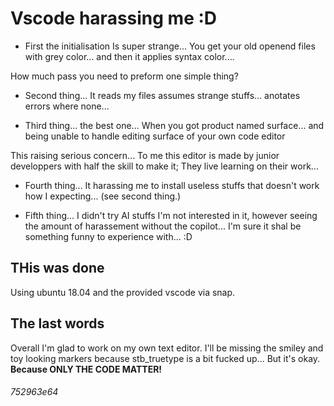 # Vscode harassing me :D

- First the initialisation Is super strange... You get your old openend files with grey color... and then it applies syntax color....

How much pass you need to preform one simple thing?

- Second thing... It reads my files assumes strange stuffs... anotates errors where none...

- Third thing... the best one... When you got product named surface... and being unable to handle editing surface of your own code editor

This raising serious concern... To me this editor is made by junior developpers with half the skill to make it; They live learning on their work...

- Fourth thing... It harassing me to install useless stuffs that doesn't work how I expecting... (see second thing.)

- Fifth thing... I didn't try AI stuffs I'm not interested in it, however seeing the amount of harassement without the copilot... I'm sure it shal be something funny to experience with... :D

## THis was done

Using ubuntu 18.04 and the provided vscode via snap.

## The last words

Overall I'm glad to work on my own text editor. I'll be missing the smiley and toy looking markers because stb_truetype is a bit fucked up... But it's okay. **Because ONLY THE CODE MATTER!**

###### 752963e64

